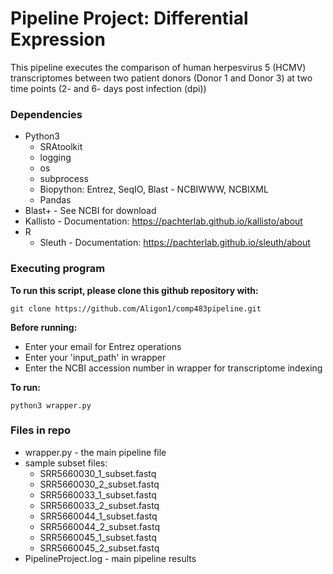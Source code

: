 # Pipeline Project: Differential Expression

This pipeline executes the comparison of human herpesvirus 5 (HCMV) transcriptomes between two patient donors (Donor 1 and Donor 3) at two time points (2- and 6- days post infection (dpi))

### Dependencies

- Python3
  - SRAtoolkit
  - logging
  - os
  - subprocess
  - Biopython: Entrez, SeqIO, Blast - NCBIWWW, NCBIXML
  - Pandas
- Blast+ - See NCBI for download
- Kallisto - Documentation: https://pachterlab.github.io/kallisto/about
- R
  - Sleuth - Documentation: https://pachterlab.github.io/sleuth/about 


### Executing program

**To run this script, please clone this github repository with:**
```
git clone https://github.com/Aligon1/comp483pipeline.git
```

**Before running:** <br>
- Enter your email for Entrez operations
- Enter your 'input_path' in wrapper
- Enter the NCBI accession number in wrapper for transcriptome indexing
 
**To run:**
```
python3 wrapper.py 
```

### Files in repo

- wrapper.py - the main pipeline file
- sample subset files:
  - SRR5660030_1_subset.fastq
  - SRR5660030_2_subset.fastq
  - SRR5660033_1_subset.fastq
  - SRR5660033_2_subset.fastq
  - SRR5660044_1_subset.fastq
  - SRR5660044_2_subset.fastq
  - SRR5660045_1_subset.fastq
  - SRR5660045_2_subset.fastq
- PipelineProject.log - main pipeline results

